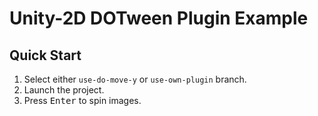 # Unity-2D DOTween Plugin Example

## Quick Start

1. Select either `use-do-move-y` or `use-own-plugin` branch.
2. Launch the project.
3. Press <kbd>Enter</kbd> to spin images.
